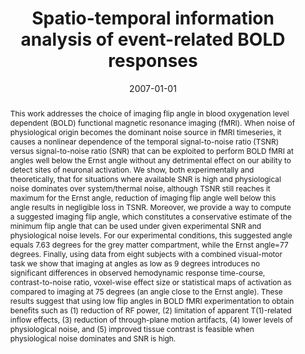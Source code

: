---
title: "Spatio-temporal information analysis of event-related BOLD responses"
date: 2007-01-01
authors_string: Fuhrmann Alpert, F. Sun, D. Handwerker, M. D'Esposito, R. Knight
authors:
   - Fuhrmann Alpert
   - F. Sun
   - D. Handwerker
   - M. D'Esposito
   - R. Knight
author_ids:
   - daniel_handwerker
   - david_knight
journal: 'NeuroImage'
volume: 34
issue: 
pages: 1545-1561
book_title: ''
publisher: ''
abstract: '<p>This work addresses the choice of imaging flip angle in blood oxygenation level dependent (BOLD) functional magnetic resonance imaging (fMRI). When noise of physiological origin becomes the dominant noise source in fMRI timeseries, it causes a nonlinear dependence of the temporal signal-to-noise ratio (TSNR) versus signal-to-noise ratio (SNR) that can be exploited to perform BOLD fMRI at angles well below the Ernst angle without any detrimental effect on our ability to detect sites of neuronal activation. We show, both experimentally and theoretically, that for situations where available SNR is high and physiological noise dominates over system/thermal noise, although TSNR still reaches it maximum for the Ernst angle, reduction of imaging flip angle well below this angle results in negligible loss in TSNR. Moreover, we provide a way to compute a suggested imaging flip angle, which constitutes a conservative estimate of the minimum flip angle that can be used under given experimental SNR and physiological noise levels. For our experimental conditions, this suggested angle equals 7.63 degrees for the grey matter compartment, while the Ernst angle=77 degrees. Finally, using data from eight subjects with a combined visual-motor task we show that imaging at angles as low as 9 degrees introduces no significant differences in observed hemodynamic response time-course, contrast-to-noise ratio, voxel-wise effect size or statistical maps of activation as compared to imaging at 75 degrees (an angle close to the Ernst angle). These results suggest that using low flip angles in BOLD fMRI experimentation to obtain benefits such as (1) reduction of RF power, (2) limitation of apparent T(1)-related inflow effects, (3) reduction of through-plane motion artifacts, (4) lower levels of physiological noise, and (5) improved tissue contrast is feasible when physiological noise dominates and SNR is high.</p>'
project_id: 
paper_url: 
doi: 10.1016/j.neuroimage.2006.10.020
data_loc: ''
code_loc: ''
file: '/assets/publications//assets/publications/'
file_name: '/assets/publications/'
type: journal_article
pub_str: ' (2007) NeuroImage 34: 1545-1561'
layout: publication 
---